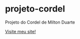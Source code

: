 # projeto-cordel
 Projeto do Cordel de Milton Duarte

<a href="https://mitchelinoue.github.io/projeto-android/" targeiit="_blan">Visite meu site!</a>
